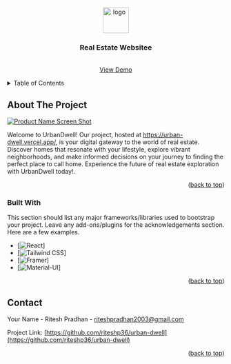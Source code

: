 <a name="readme-top"></a>




<!-- PROJECT LOGO -->
<br />
<div align="center">
   <img src="https://i.imgur.com/hkklJ0N.png" alt="logo"  height="60">
  <h3 align="center">Real Estate Websitee</h3>

  <p align="center">
    <br />
    <a href="https://github.com/othneildrew/Best-README-Template">View Demo</a>
</div>



<!-- TABLE OF CONTENTS -->
<details>
  <summary>Table of Contents</summary>
  <ol>
    <li>
      <a href="#about-the-project">About The Project</a>
      <ul>
        <li><a href="#built-with">Built With</a></li>
      </ul>
    </li>
    <li>
      <a href="#getting-started">Getting Started</a>
      <ul>
        <li><a href="#prerequisites">Prerequisites</a></li>
        <li><a href="#installation">Installation</a></li>
      </ul>
    </li>
    <li><a href="#usage">Usage</a></li>
    <li><a href="#roadmap">Roadmap</a></li>
    <li><a href="#contributing">Contributing</a></li>
    <li><a href="#license">License</a></li>
    <li><a href="#contact">Contact</a></li>
    <li><a href="#acknowledgments">Acknowledgments</a></li>
  </ol>
</details>



<!-- ABOUT THE PROJECT -->
## About The Project

[![Product Name Screen Shot](https://i.imgur.com/tjQCPU4.png)](https://example.com)

Welcome to UrbanDwell! Our project, hosted at https://urban-dwell.vercel.app/, is your digital gateway to the world of real estate. Discover homes that resonate with your lifestyle, explore vibrant neighborhoods, and make informed decisions on your journey to finding the perfect place to call home. Experience the future of real estate exploration with UrbanDwell today!.

<p align="right">(<a href="#readme-top">back to top</a>)</p>



### Built With

This section should list any major frameworks/libraries used to bootstrap your project. Leave any add-ons/plugins for the acknowledgements section. Here are a few examples.

* [![React](https://img.shields.io/badge/React-61DAFB?style=for-the-badge&logo=react&logoColor=white)]
* [![Tailwind CSS](https://img.shields.io/badge/Tailwind_CSS-38B2AC?style=for-the-badge&logo=tailwind-css&logoColor=white)]
* [![Framer](https://img.shields.io/badge/Framer-0055FF?style=for-the-badge&logo=framer&logoColor=white)]
* [![Material-UI](https://img.shields.io/badge/Material--UI-0081CB?style=for-the-badge&logo=material-ui&logoColor=white)]

<p align="right">(<a href="#readme-top">back to top</a>)</p>


<!-- CONTACT -->
## Contact

Your Name - Ritesh Pradhan - riteshpradhan2003@gmail.com

Project Link: [https://github.com/riteshp36/urban-dwell](https://github.com/riteshp36/urban-dwell)

<p align="right">(<a href="#readme-top">back to top</a>)</p>
